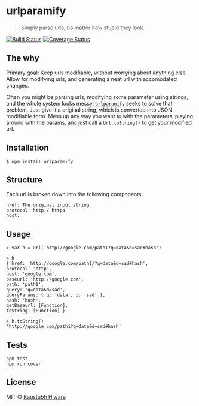 # urlparamify

> Simply parse urls, no matter how stupid they look.

[![Build Status](https://travis-ci.org/kaustubhhiware/urlparamify.svg?branch=master)](https://travis-ci.org/kaustubhhiware/urlparamify) [![Coverage Status](https://coveralls.io/repos/github/kaustubhhiware/urlparamify/badge.svg?branch=master)](https://coveralls.io/github/kaustubhhiware/urlparamify?branch=master)

## The why

Primary goal: Keep urls modifiable, without worrying about anything else.
Allow for modifying urls, and generating a neat url with accomodated changes.

Often you might be parsing urls, modifying some parameter using strings,
and the whole system looks messy. [`urlparamify`](https://www.npmjs.com/package/urlparamify)
seeks to solve that problem. Just give it a original string, which is converted
into JSON modifiable form. Mess up any way you want to with the parameters,
playing around with the params, and just call a `Url.toString()` to get your modified url.

## Installation

    $ npm install urlparamify

## Structure

Each url is broken down into the following components:

    href: The original input string
    protocol: http / https
    host: 

## Usage

    > var h = Url('http://google.com/path1?q=data&d=sad#hash')

    > h
    { href: 'http://google.com/path1/?q=data&d=sad#hash',
    protocol: 'http',
    host: 'google.com',
    baseurl: 'http://google.com',
    path: 'path1',
    query: 'q=data&d=sad',
    queryParams: { q: 'data', d: 'sad' },
    hash: 'hash',
    getBaseurl: [Function],
    toString: [Function] }

    > h.toString()
    'http://google.com/path1?q=data&d=sad#hash'

## Tests

    npm test
    npm run cover

## License

MIT © [Kaustubh Hiware](https://kaustubhhiware.github.io)
